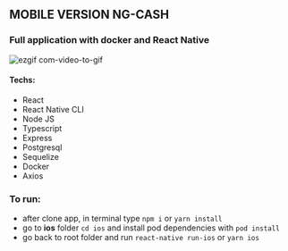 ## MOBILE VERSION NG-CASH

### Full application with docker and React Native

![ezgif com-video-to-gif](https://user-images.githubusercontent.com/84200694/217150071-15aedbc2-3b56-421b-8ae8-ebcdf3c3b877.gif)

#### Techs:

- React
- React Native CLI
- Node JS
- Typescript
- Express
- Postgresql
- Sequelize
- Docker
- Axios

### To run:

- after clone app, in terminal type `npm i` or `yarn install`
- go to <strong>ios</strong> folder `cd ios` and install pod dependencies with `pod install`
- go back to root folder and run `react-native run-ios` or `yarn ios`
